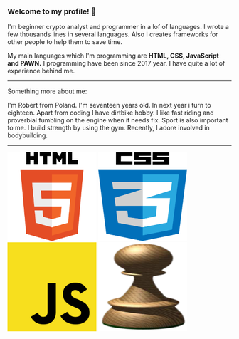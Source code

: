 ### Welcome to my profile! 👋
I'm beginner crypto analyst and programmer in a lof of languages. I wrote a few thousands lines in several languages. Also I creates frameworks for other people to help them to save time.

My main languages which I'm programming are **HTML, CSS, JavaScript and PAWN.** I programming have been since 2017 year. I have quite a lot of experience behind me.  

---

Something more about me:

I'm Robert from Poland. I'm seventeen years old. In next year i turn to eighteen. Apart from coding I have dirtbike hobby. I like fast riding and proverbial fumbling on the engine when it needs fix. Sport is also important to me. I build strength by using the gym. Recently, I adore involved in bodybuilding.

---

<div style="display: inline-block; margin: 0 auto;">
  <img src="html.png" alt="HTML5" width="200" height="200" />
  <img src="css.png" alt="CSS" width="200" height="200" />
  <img src="js.png" alt="JavaScript" width="200" height="200" />
  <img src="pawn.png" alt="PAWN" width="200" height="200" />
</div>
